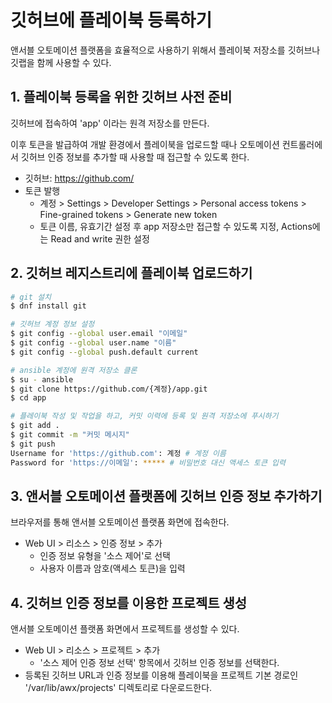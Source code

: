 # 깃허브에 플레이북 등록하기

앤서블 오토메이션 플랫폼을 효율적으로 사용하기 위해서 플레이북 저장소를 깃허브나 깃랩을 함께 사용할 수 있다.

## 1. 플레이북 등록을 위한 깃허브 사전 준비

깃허브에 접속하여 'app' 이라는 원격 저장소를 만든다.

이후 토큰을 발급하여 개발 환경에서 플레이북을 업로드할 때나 오토메이션 컨트롤러에서 깃허브 인증 정보를 추가할 때 사용할 때 접근할 수 있도록 한다.

 - 깃허브: https://github.com/
 - 토큰 발행
    - 계정 > Settings > Developer Settings > Personal access tokens > Fine-grained tokens > Generate new token
    - 토큰 이름, 유효기간 설정 후 app 저장소만 접근할 수 있도록 지정, Actions에는 Read and write 권한 설정

## 2. 깃허브 레지스트리에 플레이북 업로드하기

```bash
# git 설치
$ dnf install git

# 깃허브 계정 정보 설정
$ git config --global user.email "이메일"
$ git config --global user.name "이름"
$ git config --global push.default current

# ansible 계정에 원격 저장소 클론
$ su - ansible
$ git clone https://github.com/{계정}/app.git
$ cd app

# 플레이북 작성 및 작업을 하고, 커밋 이력에 등록 및 원격 저장소에 푸시하기
$ git add .
$ git commit -m "커밋 메시지"
$ git push 
Username for 'https://github.com': 계정 # 계정 이름
Password for 'https://이메일': ***** # 비밀번호 대신 액세스 토큰 입력
```

## 3. 앤서블 오토메이션 플랫폼에 깃허브 인증 정보 추가하기

브라우저를 통해 앤서블 오토메이션 플랫폼 화면에 접속한다.
 - Web UI > 리소스 > 인증 정보 > 추가
    - 인증 정보 유형을 '소스 제어'로 선택
    - 사용자 이름과 암호(액세스 토큰)을 입력

## 4. 깃허브 인증 정보를 이용한 프로젝트 생성

앤서블 오토메이션 플랫폼 화면에서 프로젝트를 생성할 수 있다.
 - Web UI > 리소스 > 프로젝트 > 추가
    - '소스 제어 인증 정보 선택' 항목에서 깃허브 인증 정보를 선택한다.
 - 등록된 깃허브 URL과 인증 정보를 이용해 플레이북을 프로젝트 기본 경로인 '/var/lib/awx/projects' 디렉토리로 다운로드한다.

